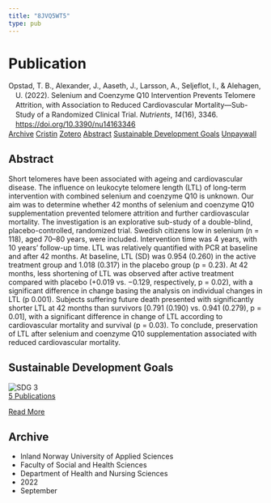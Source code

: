 ```yaml
---
title: "8JVQ5WT5"
type: pub
---
```

<h1>Publication</h1>
<article id="csl-bib-container-8JVQ5WT5" class="csl-bib-container">
  <div class="csl-bib-body" style="line-height: 1.35; padding-left: 1em; text-indent:-1em;">
  <div class="csl-entry">Opstad, T. B., Alexander, J., Aaseth, J., Larsson, A., Seljeflot, I., &amp; Alehagen, U. (2022). Selenium and Coenzyme Q10 Intervention Prevents Telomere Attrition, with Association to Reduced Cardiovascular Mortality&#x2014;Sub-Study of a Randomized Clinical Trial. <i>Nutrients</i>, <i>14</i>(16), 3346. <a href="https://doi.org/10.3390/nu14163346">https://doi.org/10.3390/nu14163346</a></div>
</div>
  <div class="csl-bib-buttons">
    <a href="#taxonomy-article-8JVQ5WT5" class="csl-bib-button">Archive</a>
    <a href="https://app.cristin.no/results/show.jsf?id=2050223" alt="Cristin URL" class="csl-bib-button">Cristin</a>
    <a href="http://zotero.org/groups/5402882/items/8JVQ5WT5" alt="Zotero URL" class="csl-bib-button">Zotero</a>
    <a href="#abstract-article-8JVQ5WT5" class="csl-bib-button">Abstract</a>
    <a href="#sdg-article-8JVQ5WT5" class="csl-bib-button">Sustainable Development Goals</a>
    <a href="https://www.mdpi.com/2072-6643/14/16/3346/pdf?version=1661241366" class="csl-bib-button">Unpaywall</a>
  </div>
  <div id="csl-bib-meta-container-8JVQ5WT5"></div>
</article>
<div id="csl-bib-meta-8JVQ5WT5" class="csl-bib-meta">
  <article id="abstract-article-8JVQ5WT5" class="abstract-article">
    <h1>Abstract</h1>
    Short telomeres have been associated with ageing and cardiovascular disease. The influence on leukocyte telomere length (LTL) of long-term intervention with combined selenium and coenzyme Q10 is unknown. Our aim was to determine whether 42 months of selenium and coenzyme Q10 supplementation prevented telomere attrition and further cardiovascular mortality. The investigation is an explorative sub-study of a double-blind, placebo-controlled, randomized trial. Swedish citizens low in selenium (n = 118), aged 70–80 years, were included. Intervention time was 4 years, with 10 years’ follow-up time. LTL was relatively quantified with PCR at baseline and after 42 months. At baseline, LTL (SD) was 0.954 (0.260) in the active treatment group and 1.018 (0.317) in the placebo group (p = 0.23). At 42 months, less shortening of LTL was observed after active treatment compared with placebo (+0.019 vs. −0.129, respectively, p = 0.02), with a significant difference in change basing the analysis on individual changes in LTL (p 0.001). Subjects suffering future death presented with significantly shorter LTL at 42 months than survivors [0.791 (0.190) vs. 0.941 (0.279), p = 0.01], with a significant difference in change of LTL according to cardiovascular mortality and survival (p = 0.03). To conclude, preservation of LTL after selenium and coenzyme Q10 supplementation associated with reduced cardiovascular mortality.
  </article>
  <article id="sdg-article-8JVQ5WT5" class="sdg-article">
    <h1>Sustainable Development Goals</h1>
    <div class="sdg-container"><div id="sdg3" class="sdg"> <img src="{{< params subfolder >}}images/sdg/sdg03_en.png" class="image" alt="SDG 3"> <div class="sdg-overlay"> <a href="{{< params subfolder >}}en/archive/?sdg=3#archive" class="sdg-publication-count"><span>5</span> Publications</a> <p><a href="https://sdgs.un.org/goals/goal3" class="sdg-read-more">Read More</a></p> </div> </div></div>
  </article>
  <article id="taxonomy-article-8JVQ5WT5" class="taxonomy-article">
    <h1>Archive</h1>
    <ul>
      <li>Inland Norway University of Applied Sciences</li>
      <li>Faculty of Social and Health Sciences</li>
      <li>Department of Health and Nursing Sciences</li>
      <li>2022</li>
      <li>September</li>
    </ul>
  </article>
</div>
